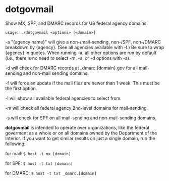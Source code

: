 # dotgovmail
Show MX, SPF, and DMARC records for US federal agency domains.


```usage: ./dotgovmail <options> [<domain>]```

-a "{agency name}" will give a non-/mail-sending, non-/SPF, non-/DMARC breakdown by {agency}. (See all agencies available with -l.) Be sure to wrap {agency} in quotes. When running -a, all other options are run by default (i.e., there is no need to select -m, -s, or -d options with -a).

-d will check for DMARC records at _dmarc.{domain}.gov for all mail-sending and non-mail sending domains.

-f will force an update if the mail files are newer than 1 week. This must be the first option.

-l will show all available federal agencies to select from.

-m will check all federal agency 2nd-level domains for mail-sending.
 
-s will check for SPF on all mail-sending and non-mail-sending domains.
 
**dotgovmail** is intended to operate over organizations, like the federal goverment as a whole or on all domains owned by the Department of the Interior. If you want to get similar results on just a single domain, run the following:

for mail:
```$ host -t mx [domain]```

for SPF:
```$ host -t txt [domain]```

for DMARC:
```$ host -t txt _dmarc.[domain]```
